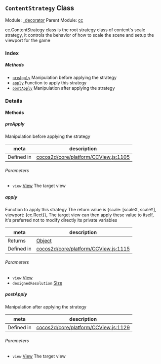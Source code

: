 ## `ContentStrategy` Class



Module: [_decorator](../modules/_decorator.md)
Parent Module: [cc](../modules/cc.md)


<p>cc.ContentStrategy class is the root strategy class of content's scale strategy,
it controls the behavior of how to scale the scene and setup the viewport for the game</p>



### Index



##### Methods

  - [`preApply`](#preapply) Manipulation before applying the strategy
  - [`apply`](#apply) Function to apply this strategy
  - [`postApply`](#postapply) Manipulation after applying the strategy



### Details




<!-- Method Block -->
#### Methods


##### preApply

Manipulation before applying the strategy

| meta | description |
|------|-------------|
| Defined in | [cocos2d/core/platform/CCView.js:1105](https://github.com/cocos-creator/engine/blob/e222465ce8426e5cf32052e4f37701f3a529ed18/cocos2d/core/platform/CCView.js#L1105) |

###### Parameters
- `view` <a href="../classes/View.html" class="crosslink">View</a> The target view


##### apply

Function to apply this strategy
The return value is {scale: [scaleX, scaleY], viewport: {cc.Rect}},
The target view can then apply these value to itself, it's preferred not to modify directly its private variables

| meta | description |
|------|-------------|
| Returns | <a href="https://developer.mozilla.org/en/JavaScript/Reference/Global_Objects/Object" class="crosslink external" target="_blank">Object</a> 
| Defined in | [cocos2d/core/platform/CCView.js:1115](https://github.com/cocos-creator/engine/blob/e222465ce8426e5cf32052e4f37701f3a529ed18/cocos2d/core/platform/CCView.js#L1115) |

###### Parameters
- `view` <a href="../classes/View.html" class="crosslink">View</a> 
- `designedResolution` <a href="../classes/Size.html" class="crosslink">Size</a> 


##### postApply

Manipulation after applying the strategy

| meta | description |
|------|-------------|
| Defined in | [cocos2d/core/platform/CCView.js:1129](https://github.com/cocos-creator/engine/blob/e222465ce8426e5cf32052e4f37701f3a529ed18/cocos2d/core/platform/CCView.js#L1129) |

###### Parameters
- `view` <a href="../classes/View.html" class="crosslink">View</a> The target view



